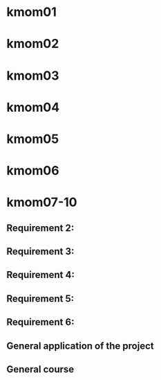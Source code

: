 # kmom01

# kmom02

# kmom03

# kmom04

# kmom05

# kmom06

# kmom07-10

## Requirement 2:

## Requirement 3:

## Requirement 4:

## Requirement 5:

## Requirement 6:

## General application of the project

## General course